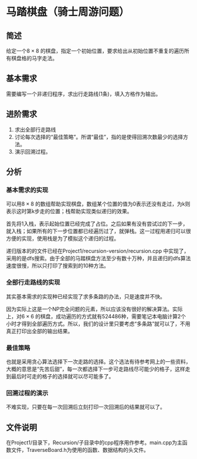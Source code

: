 # 马踏棋盘（骑士周游问题）

## 简述

给定一个$8\times 8$ 的棋盘，指定一个初始位置，要求给出从初始位置不重复的遍历所有棋盘格的马字走法。

## 基本需求

需要编写一个非递归程序，求出行走路线(1条)，填入方格作为输出。

## 进阶需求

1. 求出全部行走路线
2. 讨论每次选择的“最佳策略”。所谓“最佳”，指的是使得回溯次数最少的选择方法。
3. 演示回溯过程。

## 分析

### 基本需求的实现

可以用$8\times 8$ 的数组帮助实现棋盘，数组某个位置的值为0表示还没有走过，为k则表示这时第k步走的位置；栈帮助实现类似递归的效果。

首先将1入栈，表示起始位置已经完成了占位。之后如果有没有尝试过的下一步，就入栈；如果所有的下一步位置都已经遍历过了，就弹栈。这一过程用递归可以很方便的实现，使用栈是为了模拟这个递归的过程。

递归版本的的文件已经在Project1/recursion-version/recursion.cpp 中实现了，采用的是dfs搜索。由于全部的马踏棋盘方法至少有数十万种，并且递归的dfs算法速度很慢，所以只打印了搜索到的10种方法。

### 全部行走路线的实现

其实基本需求的实现种已经实现了求多条路的办法，只是速度并不快。

因为实际上这是一个NP完全问题的元素，所以应该没有很好的解决算法。实际上，对$6\times 6$ 的棋盘，成功遍历的方式就有524486种，需要笔记本电脑计算2个小时才得到全部遍历方式。所以，我们的设计里只要考虑“多条路”就可以了，不用真正打印出全部的输出结果。

### 最佳策略

也就是采用贪心算法选择下一次走路的选择。这个选法有待参考网上的一些资料，大概的意思是“先苦后甜”，每一次都选择下一步可走路线尽可能少的格子，这样走到最后时可走的格子的选择就可以尽可能多了。

### 回溯过程的演示

不难实现，只要在每一次回溯后立刻打印一次回溯后的结果就可以了。

## 文件说明

在Project1/目录下，Recursion/子目录中的cpp程序用作参考。main.cpp为主函数文件，TraverseBoard.h为使用的函数、数据结构的头文件。
